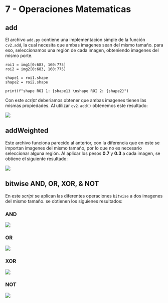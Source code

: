 # 7 - Operaciones Matematicas

## add
El archivo `add.py` contiene una implementacion simple de la función `cv2.add`, la cual necesita que ambas imagenes sean del mismo tamaño. para eso, seleccionamos
una región de cada imagen, obteniendo imagenes del mismo porte.
```python3
roi1 = img1[0:683, 160:775]
roi2 = img2[0:683, 160:775]

shape1 = roi1.shape
shape2 = roi2.shape

print(f"shape ROI 1: {shape1} \nshape ROI 2: {shape2}")
```
Con este _script_ deberiamos obtener que ambas imagenes tienen las mismas propiedades.
Al utilizar `cv2.add()` obtenemos este resultado:

![](https://github.com/cjjouanne/OpenCV-Python/blob/main/Ejemplos/07_OperacionesMatematicas/addedImmage.jpg)

## addWeighted

Este archivo funciona parecido al anterior, con la diferencia que en este se importan imagenes del mismo tamaño, por lo que no es necesario seleccionar 
alguna región. Al aplicar los pesos **0.7** y **0.3** a cada imagen, se obtiene el siguiente resultado:

![](https://github.com/cjjouanne/OpenCV-Python/blob/main/Ejemplos/07_OperacionesMatematicas/addedWeightedImmage.jpg)

## bitwise AND, OR, XOR, & NOT

En este _script_ se aplican las diferentes operaciones `bitwise` a dos imagenes del mismo tamaño. se obtienen los siguienes resultados:

### AND
![](https://github.com/cjjouanne/OpenCV-Python/blob/main/Ejemplos/07_OperacionesMatematicas/bitwiseAND.jpg)

### OR
![](https://github.com/cjjouanne/OpenCV-Python/blob/main/Ejemplos/07_OperacionesMatematicas/bitwiseOR.jpg)

### XOR
![](https://github.com/cjjouanne/OpenCV-Python/blob/main/Ejemplos/07_OperacionesMatematicas/bitwiseXOR.jpg)

### NOT
![](https://github.com/cjjouanne/OpenCV-Python/blob/main/Ejemplos/07_OperacionesMatematicas/bitwiseNOT.jpg)
